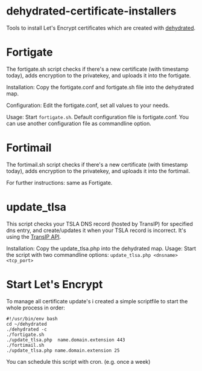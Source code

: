 # dehydrated-certificate-installers
Tools to install Let's Encrypt certificates which are created with [dehydrated](https://github.com/lukas2511/dehydrated).

# Fortigate
The fortigate.sh script checks if there's a new certificate (with timestamp today), adds encryption to the privatekey, and uploads it into the fortigate.

Installation: 
Copy the fortigate.conf and fortigate.sh file into the dehydrated map.

Configuration: 
Edit the fortigate.conf, set all values to your needs.

Usage:
Start `fortigate.sh`.  Default configuration file is fortigate.conf.  You can use another configuration file as commandline option.

# Fortimail
The fortimail.sh script checks if there's a new certificate (with timestamp today), adds encryption to the privatekey, and uploads it into the fortimail.

For further instructions: same as Fortigate.

# update_tlsa
This script checks your TSLA DNS record (hosted by TransIP) for specified dns entry, and create/updates it when your TSLA record is incorrect.  It's using the [TransIP API](https://www.transip.nl/transip/api/).

Installation:
Copy the update_tlsa.php into the dehydrated map.
Usage:
Start the script with two commandline options:
`update_tlsa.php <dnsname> <tcp_port>`

# Start Let's Encrypt
To manage all certificate update's i created a simple scriptfile to start the whole process in order:
```
#!/usr/bin/env bash
cd ~/dehydrated
./dehydrated -c
./fortigate.sh
./update_tlsa.php  name.domain.extension 443
./fortimail.sh
./update_tlsa.php name.domain.extension 25
```
You can schedule this script with cron. (e.g. once a week)
